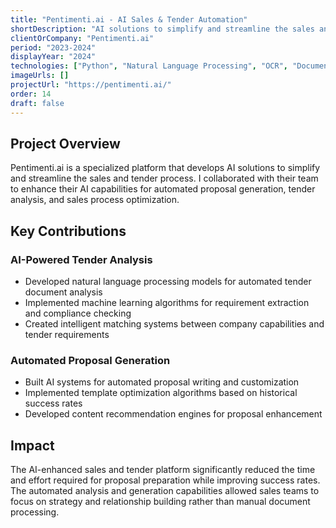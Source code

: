 ```yaml
---
title: "Pentimenti.ai - AI Sales & Tender Automation"
shortDescription: "AI solutions to simplify and streamline the sales and tender process"
clientOrCompany: "Pentimenti.ai"
period: "2023-2024"
displayYear: "2024"
technologies: ["Python", "Natural Language Processing", "OCR", "Document Processing", "Sales Automation", "AI/ML"]
imageUrls: []
projectUrl: "https://pentimenti.ai/"
order: 14
draft: false
---
```


## Project Overview

Pentimenti.ai is a specialized platform that develops AI solutions to simplify and streamline the sales and tender process. I collaborated with their team to enhance their AI capabilities for automated proposal generation, tender analysis, and sales process optimization.

## Key Contributions

### AI-Powered Tender Analysis
- Developed natural language processing models for automated tender document analysis
- Implemented machine learning algorithms for requirement extraction and compliance checking
- Created intelligent matching systems between company capabilities and tender requirements

### Automated Proposal Generation
- Built AI systems for automated proposal writing and customization
- Implemented template optimization algorithms based on historical success rates
- Developed content recommendation engines for proposal enhancement

## Impact

The AI-enhanced sales and tender platform significantly reduced the time and effort required for proposal preparation while improving success rates. The automated analysis and generation capabilities allowed sales teams to focus on strategy and relationship building rather than manual document processing.
